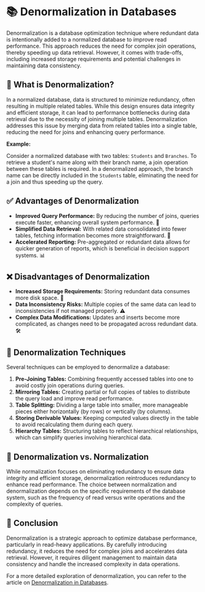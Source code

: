# 📚 Denormalization in Databases

Denormalization is a database optimization technique where redundant data is intentionally added to a normalized database to improve read performance. This approach reduces the need for complex join operations, thereby speeding up data retrieval. However, it comes with trade-offs, including increased storage requirements and potential challenges in maintaining data consistency.

## 🔄 What is Denormalization?

In a normalized database, data is structured to minimize redundancy, often resulting in multiple related tables. While this design ensures data integrity and efficient storage, it can lead to performance bottlenecks during data retrieval due to the necessity of joining multiple tables. Denormalization addresses this issue by merging data from related tables into a single table, reducing the need for joins and enhancing query performance.

**Example:**

Consider a normalized database with two tables: `Students` and `Branches`. To retrieve a student's name along with their branch name, a join operation between these tables is required. In a denormalized approach, the branch name can be directly included in the `Students` table, eliminating the need for a join and thus speeding up the query.

## ✅ Advantages of Denormalization

- **Improved Query Performance:** By reducing the number of joins, queries execute faster, enhancing overall system performance. 🚀
- **Simplified Data Retrieval:** With related data consolidated into fewer tables, fetching information becomes more straightforward. 📄
- **Accelerated Reporting:** Pre-aggregated or redundant data allows for quicker generation of reports, which is beneficial in decision support systems. 📊

## ❌ Disadvantages of Denormalization

- **Increased Storage Requirements:** Storing redundant data consumes more disk space. 💾
- **Data Inconsistency Risks:** Multiple copies of the same data can lead to inconsistencies if not managed properly. ⚠️
- **Complex Data Modifications:** Updates and inserts become more complicated, as changes need to be propagated across redundant data. 🛠️

## 🔧 Denormalization Techniques

Several techniques can be employed to denormalize a database:

1. **Pre-Joining Tables:** Combining frequently accessed tables into one to avoid costly join operations during queries.
2. **Mirroring Tables:** Creating partial or full copies of tables to distribute the query load and improve read performance.
3. **Table Splitting:** Dividing a large table into smaller, more manageable pieces either horizontally (by rows) or vertically (by columns).
4. **Storing Derivable Values:** Keeping computed values directly in the table to avoid recalculating them during each query.
5. **Hierarchy Tables:** Structuring tables to reflect hierarchical relationships, which can simplify queries involving hierarchical data.

## 🔄 Denormalization vs. Normalization

While normalization focuses on eliminating redundancy to ensure data integrity and efficient storage, denormalization reintroduces redundancy to enhance read performance. The choice between normalization and denormalization depends on the specific requirements of the database system, such as the frequency of read versus write operations and the complexity of queries.

## 📖 Conclusion

Denormalization is a strategic approach to optimize database performance, particularly in read-heavy applications. By carefully introducing redundancy, it reduces the need for complex joins and accelerates data retrieval. However, it requires diligent management to maintain data consistency and handle the increased complexity in data operations.

For a more detailed exploration of denormalization, you can refer to the article on [Denormalization in Databases](https://takeuforward.org/dbms/denormalisation).
